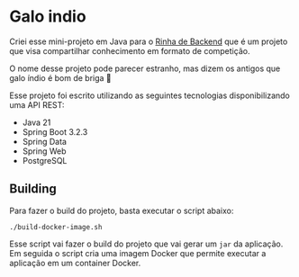 # Galo indio

Criei esse mini-projeto em Java para o [Rinha de Backend](https://github.com/zanfranceschi/rinha-de-backend-2024-q1) 
que é um projeto que visa compartilhar conhecimento em formato de competição.

O nome desse projeto pode parecer estranho, mas dizem os antigos que galo índio é bom de briga 🐓

Esse projeto foi escrito utilizando as seguintes tecnologias disponibilizando uma API REST:

- Java 21
- Spring Boot 3.2.3
- Spring Data
- Spring Web
- PostgreSQL

## Building

Para fazer o build do projeto, basta executar o script abaixo:
```
./build-docker-image.sh
```

Esse script vai fazer o build do projeto que vai gerar um `jar` da aplicação.
Em seguida o script cria uma imagem Docker que permite executar a aplicação em um container Docker.
